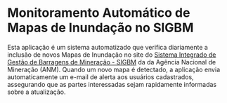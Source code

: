 # Monitoramento Automático de Mapas de Inundação no SIGBM

Esta aplicação é um sistema automatizado que verifica diariamente a inclusão de novos Mapas de Inundação no site do [Sistema Integrado de Gestão de Barragens de Mineração - SIGBM](https://app.anm.gov.br/SIGBM/Publico/GerenciarPublico) da da Agência Nacional de Mineração (ANM). Quando um novo mapa é detectado, a aplicação envia automaticamente um e-mail de alerta aos usuários cadastrados, assegurando que as partes interessadas sejam rapidamente informadas sobre a atualização.

